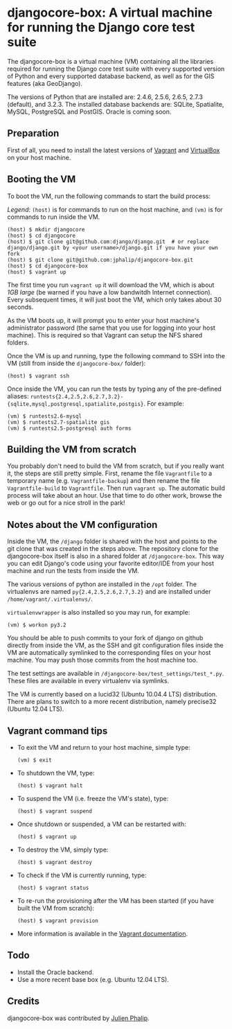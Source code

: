 djangocore-box: A virtual machine for running the Django core test suite
========================================================================

The djangocore-box is a virtual machine (VM) containing all the libraries
required for running the Django core test suite with every supported version of
Python and every supported database backend, as well as for the GIS features
(aka GeoDjango).

The versions of Python that are installed are: 2.4.6, 2.5.6, 2.6.5, 2.7.3
(default), and 3.2.3. The installed database backends are: SQLite, Spatialite,
MySQL, PostgreSQL and PostGIS. Oracle is coming soon.

Preparation
-----------

First of all, you need to install the latest versions of
[Vagrant](http://downloads.vagrantup.com/) and
[VirtualBox](https://www.virtualbox.org/wiki/Downloads) on your host machine.

Booting the VM
--------------

To boot the VM, run the following commands to start the build process:

_Legend:_ `(host)` is for commands to run on the host machine, and `(vm)` is
for commands to run inside the VM.

    (host) $ mkdir djangocore
    (host) $ cd djangocore
    (host) $ git clone git@github.com:django/django.git  # or replace django/django.git by <your username>/django.git if you have your own fork
    (host) $ git clone git@github.com:jphalip/djangocore-box.git
    (host) $ cd djangocore-box
    (host) $ vagrant up

The first time you run `vagrant up` it will download the VM, which is about
_1GB large_ (be warned if you have a low bandwitdh Internet connection). Every
subsequent times, it will just boot the VM, which only takes about 30 seconds.

As the VM boots up, it will prompt you to enter your host machine's
administrator password (the same that you use for logging into your host
machine). This is required so that Vagrant can setup the NFS shared folders.

Once the VM is up and running, type the following command to SSH into the VM
(still from inside the `djangocore-box/` folder):

    (host) $ vagrant ssh

Once inside the VM, you can run the tests by typing any of the pre-defined
aliases: `runtests{2.4,2.5,2.6,2.7,3.2}-{sqlite,mysql,postgresql,spatialite,postgis}`.
For example:

    (vm) $ runtests2.6-mysql
    (vm) $ runtests2.7-spatialite gis
    (vm) $ runtests2.5-postgresql auth forms

Building the VM from scratch
----------------------------

You probably don't need to build the VM from scratch, but if you really want
it, the steps are still pretty simple. First, rename the file `Vagrantfile` to
a temporary name (e.g. `Vagrantfile-backup`) and then rename the file
`Vagrantfile-build` to `Vagrantfile`. Then run `vagrant up`. The automatic
build process will take about an hour. Use that time to do other work, browse
the web or go out for a nice stroll in the park!

Notes about the VM configuration
--------------------------------

Inside the VM, the `/django` folder is shared with the host and points to the
git clone that was created in the steps above. The repository clone for the
djangocore-box itself is also in a shared folder at `/djangocore-box`. This way
you can edit Django's code using your favorite editor/IDE from your host
machine and run the tests from inside the VM.

The various versions of python are installed in the `/opt` folder. The
virtualenvs are named `py{2.4,2.5,2.6,2.7,3.2}` and are installed under
`/home/vagrant/.virtualenvs/`.

`virtualenvwrapper` is also installed so you may run, for example:

    (vm) $ workon py3.2

You should be able to push commits to your fork of django on github directly
from inside the VM, as the SSH and git configuration files inside the VM are
automatically symlinked to the corresponding files on your host machine. You
may push those commits from the host machine too.

The test settings are available in `/djangocore-box/test_settings/test_*.py`.
These files are available in every virtualenv via symlinks.

The VM is currently based on a lucid32 (Ubuntu 10.04.4 LTS) distribution. There
are plans to switch to a more recent distribution, namely precise32 (Ubuntu
12.04 LTS).

Vagrant command tips
--------------------

- To exit the VM and return to your host machine, simple type:

    `(vm) $ exit`

- To shutdown the VM, type:

    `(host) $ vagrant halt`

- To suspend the VM (i.e. freeze the VM's state), type:

    `(host) $ vagrant suspend`

- Once shutdown or suspended, a VM can be restarted with:

    `(host) $ vagrant up`

- To destroy the VM, simply type:

    `(host) $ vagrant destroy`

- To check if the VM is currently running, type:

    `(host) $ vagrant status`

- To re-run the provisioning after the VM has been started (if you have built
  the VM from scratch):

    `(host) $ vagrant provision`

- More information is available in the [Vagrant documentation](http://vagrantup.com/v1/docs/index.html).


Todo
----

- Install the Oracle backend.
- Use a more recent base box (e.g. Ubuntu 12.04 LTS).

Credits
-------

djangocore-box was contributed by [Julien Phalip](https://twitter.com/julienphalip).